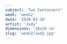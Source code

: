 ```yaml
---
subject: 'Two Containers'
week: 'week2'
date: '2020-03-18'
artist: 'Judy'
dimensions: '38x29 cm'
slug: 'week2/Judy.jpg'
---
```

